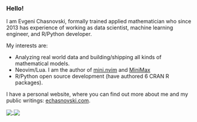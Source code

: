### Hello!

I am Evgeni Chasnovski, formally trained applied mathematician who since 2013 has experience of working as data scientist, machine learning engineer, and R/Python developer.

My interests are:

- Analyzing real world data and building/shipping all kinds of mathematical models.
- Neovim/Lua. I am the author of [mini.nvim](https://nvim-mini.org/mini.nvim) and [MiniMax](https://nvim-mini.org/MiniMax)
- R/Python open source development (have authored 6 CRAN R packages).

I have a personal website, where you can find out more about me and my public writings: [echasnovski.com](https://echasnovski.com/).

<a href="https://github.com/echasnovski">
  <img align="center" src="https://github-readme-stats.vercel.app/api/top-langs/?username=echasnovski&theme=ayu-mirage&hide=css,html,markdown&langs_count=3" />
</a>
<a href="https://github.com/echasnovski">
  <img align="center" src="https://github-readme-stats.vercel.app/api?username=echasnovski&show_icons=true&count_private=true&line_height=27&theme=ayu-mirage" />
</a>
